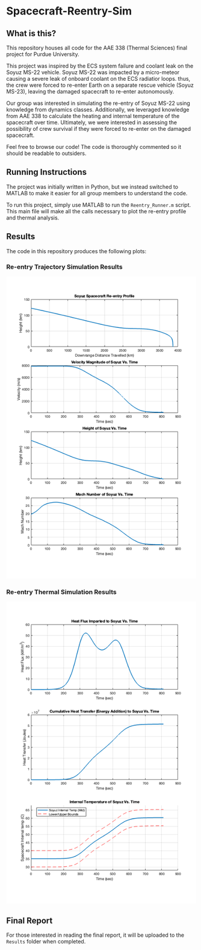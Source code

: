 # Spacecraft-Reentry-Sim

## What is this?
This repository houses all code for the AAE 338 (Thermal Sciences) final project for Purdue University.

This project was inspired by the ECS system failure and coolant leak on the Soyuz MS-22 vehicle. Soyuz MS-22 was impacted by a micro-meteor causing a severe leak of onboard coolant on the ECS radiatior loops. thus, the crew were forced to re-enter Earth on a separate rescue vehicle (Soyuz MS-23), leaving the damaged spacecraft to re-enter autonomously.

Our group was interested in simulating the re-entry of Soyuz MS-22 using knowledge from dynamics classes. Additionally, we leveraged knowledge from AAE 338 to calculate the heating and internal temperature of the spacecraft over time. Ultimately, we were interested in assessing the possibility of crew survival if they were forced to re-enter on the damaged spacecraft.

Feel free to browse our code! The code is thoroughly commented so it should be readable to outsiders.

## Running Instructions
The project was initially written in Python, but we instead switched to MATLAB to make it easier for all group members to understand the code.

To run this project, simply use MATLAB to run the `Reentry_Runner.m` script. This main file will make all the calls necessary to plot the re-entry profile and thermal analysis.

## Results
The code in this repository produces the following plots:

### Re-entry Trajectory Simulation Results
![Soyuz Re-entry Trajectory Plots](Results/Trajectory_Results.png)
### Re-entry Thermal Simulation Results
![Soyuz Re-entry Heating Plots](Results/Heat_Results.png)
## Final Report
For those interested in reading the final report, it will be uploaded to the `Results` folder when completed.
